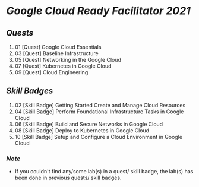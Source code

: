 # ***Google Cloud Ready Facilitator 2021***

## *Quests*
 1. 01 [Quest] Google Cloud Essentials
 2. 03 [Quest] Baseline Infrastructure
 3. 05 [Quest] Networking in the Google Cloud
 4. 07 [Quest] Kubernetes in Google Cloud
 5. 09 [Quest] Cloud Engineering

## *Skill Badges*
 1. 02 [Skill Badge] Getting Started Create and Manage Cloud Resources
 2. 04 [Skill Badge] Perform Foundational Infrastructure Tasks in Google Cloud
 3. 06  [Skill Badge] Build and Secure Networks in Google Cloud
 4. 08 [Skill Badge] Deploy to Kubernetes in Google Cloud
 5. 10 [Skill Badge] Setup and Configure a Cloud Environment in Google Cloud

### *Note*
 - If you couldn't find any/some lab(s) in a quest/ skill badge, the lab(s) has been done in previous quests/ skill badges.
